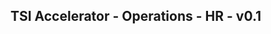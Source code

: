 TSI Accelerator - Operations - HR - v0.1
--------------------------------------------------------------------------------------------


